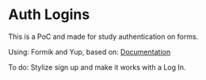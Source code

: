 # Auth Logins

This is a PoC and made for study authentication on forms.

Using: Formik and Yup, based on: [Documentation](https://formik.org/docs/tutorial)

To do: Stylize sign up and make it works with a Log In.